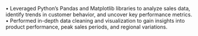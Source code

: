 • Leveraged Python’s Pandas and Matplotlib libraries to analyze sales data, identify trends in customer 
behavior, and uncover key performance metrics. 
• Performed in-depth data cleaning and visualization to gain insights into product performance, peak sales 
periods, and regional variations. 